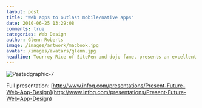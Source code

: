 ```yaml
---
layout: post
title: "Web apps to outlast mobile/native apps"
date: 2010-06-25 13:29:08
comments: true
categories: Web Design
author: Glenn Roberts
image: /images/artwork/macbook.jpg
avatar: /images/avatars/glenn.jpg
headline: Tourrey Rice of SitePen and dojo fame, presents an excellent case for the longevity of web applications, especially with the introduction of HTML5 / CSS3 and mobile browsers.
---
```

![Pastedgraphic-7](/images/old/2010/06/pastedgraphic-7.png)

Full presentation: [http://www.infoq.com/presentations/Present-Future-Web-App-Design](http://www.infoq.com/presentations/Present-Future-Web-App-Design)
